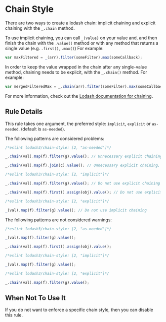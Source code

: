 # Chain Style

There are two ways to create a lodash chain: implicit chaining and explicit chaining with the `_.chain` method.

To use implicit chaining, you can call `_(value)` on your value and, and then finish the chain with the `.value()` method or with any method that returns a single value (e.g. `.first()`, `.max()`)
For example:
```js
var maxFiltered = _(arr).filter(someFilter).max(someCallback);
```
In order to keep the value wrapped in the chain after any single-value method, chaining needs to be explicit, with the `_.chain()` method.
For example:
```js
var mergedFilteredMax = _.chain(arr).filter(someFilter).max(someCallback).assign(obj).value();
```

For more information, check out the [Lodash documentation for chaining](https://lodash.com/docs#_). 

## Rule Details

This rule takes one argument, the preferred style: `implicit`, `explicit` or `as-needed`. (default is `as-needed`).

The following patterns are considered problems:

```js
/*eslint lodash3/chain-style: [2, "as-needed"]*/

_.chain(val).map(f).filter(g).value(); // Unnecessary explicit chaining

_.chain(val).map(f).join(c).value(); // Unnecessary explicit chaining, the chain-breaking method join() is last in the chain.

```

```js
/*eslint lodash3/chain-style: [2, "implicit"]*/

_.chain(val).map(f).filter(g).value(); // Do not use explicit chaining

_.chain(val).map(f).first().assign(obj).value(); // Do not use explicit chaining

```

```js
/*eslint lodash3/chain-style: [2, "explicit"]*/

_(val).map(f).filter(g).value(); // Do not use implicit chaining


```



The following patterns are not considered warnings:

```js
/*eslint lodash3/chain-style: [2, "as-needed"]*/

_(val).map(f).filter(g).value(); 

_.chain(val).map(f).first().assign(obj).value();

```

```js
/*eslint lodash3/chain-style: [2, "implicit"]*/

_(val).map(f).filter(g).value();

```

```js
/*eslint lodash3/chain-style: [2, "explicit"]*/

_.chain(val).map(f).filter(g).value(); 

```

## When Not To Use It

If you do not want to enforce a specific chain style, then you can disable this rule.
